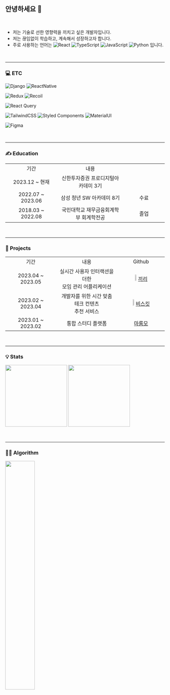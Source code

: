 ## 안녕하세요 👋

<br>

- 저는 기술로 선한 영향력을 끼치고 싶은 개발자입니다.
- 저는 끊임없이 학습하고, 계속해서 성장하고자 합니다.
- 주로 사용하는 언어는 ![React](https://img.shields.io/badge/react-61DAFB.svg?style=for-the-badge&logo=react&logoColor=black) ![TypeScript](https://img.shields.io/badge/typescript-3178C6.svg?style=for-the-badge&logo=typescript&logoColor=black) ![JavaScript](https://img.shields.io/badge/javascript-F7DF1E.svg?style=for-the-badge&logo=javascript&logoColor=black) ![Python](https://img.shields.io/badge/python-3670A0?style=for-the-badge&logo=python&logoColor=ffdd54) 입니다.

<br>
<hr>

### 💻 ETC

![Django](https://img.shields.io/badge/django-%23092E20.svg?style=for-the-badge&logo=django&logoColor=white) ![ReactNative](https://img.shields.io/badge/react_native-61DAFB?style=for-the-badge&logo=react&logoColor=black)

![Redux](https://img.shields.io/badge/-Redux-764ABC?style=for-the-badge&logo=Redux&logoColor=white) ![Recoil](https://img.shields.io/badge/recoil-3578E5?style=for-the-badge&logo=recoil&logoColor=ffdd54)

![React Query](https://img.shields.io/badge/-React%20Query-FF4154?style=for-the-badge&logo=react%20query&logoColor=white)

![TailwindCSS](https://img.shields.io/badge/tailwindcss-06B6D4?style=for-the-badge&logo=tailwind-css&logoColor=white) ![Styled Components](https://img.shields.io/badge/styled--components-DB7093?style=for-the-badge&logo=styled-components&logoColor=white) ![MaterialUI](https://img.shields.io/badge/Material--UI-0081CB?style=for-the-badge&logo=material-ui&logoColor=white)

![Figma](https://img.shields.io/badge/Figma-F24E1E?style=for-the-badge&logo=figma&logoColor=white)

<br>
<hr>


### ✍ Education


<table>

  <tr>
    <td align="center" width="300">기간</th>
    <td align="center" width="500">내용</th>
    <td align="center" width="300"></th>
  </tr>
  <tr>
    <td align="center">2023.12 ~ 현재</td>
    <td align="center">신한투자증권 프로디지털아카데미 3기</td>
    <td align="center"></td>
  </tr>
  <tr>
    <td align="center">2022.07 ~ 2023.06</td>
    <td align="center">삼성 청년 SW 아카데미 8기</td>
    <td align="center">수료</td>
  </tr>	
  <tr>
    <td align="center">2018.03 ~ 2022.08</td>
    <td align="center">국민대학교 재무금융회계학부 회계학전공</td>
    <td align="center">졸업</td>
  </tr>
  
</table>

<br>
<hr>

### 🚀 Projects


<table>

  <tr>
    <td align="center" width="300">기간</th>
    <td align="center" width="500">내용</th>
    <td align="center" width="300">Github</th>
  </tr>
  <tr>
    <td align="center">2023.04 ~ 2023.05</td>
    <td align="center">실시간 사용자 인터랙션을 더한 <br> 모임 관리 어플리케이션</td>
    <td align="center">
      <img src="https://avatars.githubusercontent.com/u/134198603?s=200&v=4" width="5%" />
      <a href="https://github.com/lets-kkiri">끼리</a>
    </td>
  </tr>
  <tr>
    <td align="center">2023.02 ~ 2023.04</td>
    <td align="center">개발자를 위한 시간 맞춤 테크 컨텐츠 <br> 추천 서비스</td>
    <td align="center">
      <img src="https://avatars.githubusercontent.com/u/130298944?s=200&v=4" width="5%" />
      <a href="https://github.com/biscuit-today">비스킷</a>
    </td>
  </tr>	
  <tr>
    <td align="center">2023.01 ~ 2023.02</td>
    <td align="center">통합 스터디 플랫폼</td>
    <td align="center">
      <a href="https://github.com/yjp8842/Maroommo">마룸모</a>
    </td>
  </tr>

</table>

<br>
<hr>

### 💡 Stats

<img src="https://github-readme-stats.vercel.app/api/top-langs/?username=yjp8842&layout=compact&theme=dark" height="195px" /> <img src="https://github-readme-stats.vercel.app/api?username=yjp8842&show_icons=true&theme=radical" height="195px" />

<br>
<hr>

### 👩‍💻 Algorithm

<img align='left' width='43%' src="https://mazassumnida.wtf/api/generate_badge?boj=yjp8842">
